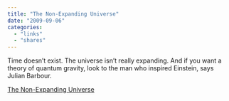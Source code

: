 ```yaml
---
title: "The Non-Expanding Universe"
date: "2009-09-06"
categories: 
  - "links"
  - "shares"
---
```


Time doesn’t exist. The universe isn’t really expanding. And if you want a theory of quantum gravity, look to the man who inspired Einstein, says Julian Barbour.

[The Non-Expanding Universe](http://www.fqxi.org/community/articles/display/117)

